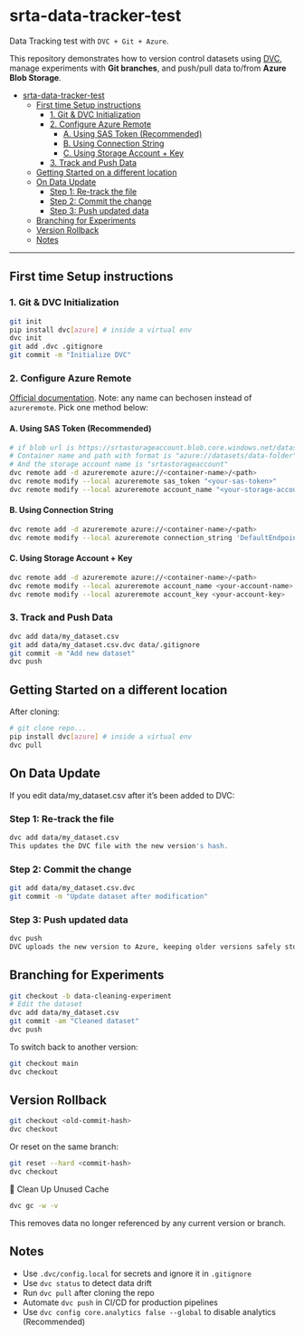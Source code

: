 # srta-data-tracker-test

Data Tracking test with `DVC + Git + Azure`.

This repository demonstrates how to version control datasets using [DVC](), manage experiments with **Git branches**, and push/pull data to/from **Azure Blob Storage**.

- [srta-data-tracker-test](#srta-data-tracker-test)
  - [First time Setup instructions](#first-time-setup-instructions)
    - [1. Git \& DVC Initialization](#1-git--dvc-initialization)
    - [2. Configure Azure Remote](#2-configure-azure-remote)
      - [A. Using SAS Token (Recommended)](#a-using-sas-token-recommended)
      - [B. Using Connection String](#b-using-connection-string)
      - [C. Using Storage Account + Key](#c-using-storage-account--key)
    - [3. Track and Push Data](#3-track-and-push-data)
  - [Getting Started on a different location](#getting-started-on-a-different-location)
  - [On Data Update](#on-data-update)
    - [Step 1: Re-track the file](#step-1-re-track-the-file)
    - [Step 2: Commit the change](#step-2-commit-the-change)
    - [Step 3: Push updated data](#step-3-push-updated-data)
  - [Branching for Experiments](#branching-for-experiments)
  - [Version Rollback](#version-rollback)
  - [Notes](#notes)

---

## First time Setup instructions

### 1. Git & DVC Initialization

```bash
git init
pip install dvc[azure] # inside a virtual env
dvc init
git add .dvc .gitignore
git commit -m "Initialize DVC"
```

### 2. Configure Azure Remote

[Official documentation](https://dvc.org/doc/user-guide/data-management/remote-storage/azure-blob-storage). Note: any name can bechosen instead of `azureremote`. Pick one method below:

#### A. Using SAS Token (Recommended)

```bash
# if blob url is https://srtastorageaccount.blob.core.windows.net/datasets/subdata-folder?
# Container name and path with format is "azure://datasets/data-folder"
# And the storage account name is "srtastorageaccount"
dvc remote add -d azureremote azure://<container-name>/<path>
dvc remote modify --local azureremote sas_token "<your-sas-token>"
dvc remote modify --local azureremote account_name "<your-storage-account-name>"
```

#### B. Using Connection String

```bash
dvc remote add -d azureremote azure://<container-name>/<path>
dvc remote modify --local azureremote connection_string 'DefaultEndpointsProtocol=https;...'
```

#### C. Using Storage Account + Key

```bash
dvc remote add -d azureremote azure://<container-name>/<path>
dvc remote modify --local azureremote account_name <your-account-name>
dvc remote modify --local azureremote account_key <your-account-key>
```

### 3. Track and Push Data

```bash
dvc add data/my_dataset.csv
git add data/my_dataset.csv.dvc data/.gitignore
git commit -m "Add new dataset"
dvc push
```

##  Getting Started on a different location

After cloning:

```bash
# git clone repo...
pip install dvc[azure] # inside a virtual env
dvc pull
```

## On Data Update

If you edit data/my_dataset.csv after it’s been added to DVC:

### Step 1: Re-track the file

```bash
dvc add data/my_dataset.csv
This updates the DVC file with the new version's hash.
```

### Step 2: Commit the change

```bash
git add data/my_dataset.csv.dvc
git commit -m "Update dataset after modification"
```

### Step 3: Push updated data

```bash
dvc push
DVC uploads the new version to Azure, keeping older versions safely stored.
```

## Branching for Experiments

```bash
git checkout -b data-cleaning-experiment
# Edit the dataset
dvc add data/my_dataset.csv
git commit -am "Cleaned dataset"
dvc push
```

To switch back to another version:

```bash
git checkout main
dvc checkout
```

## Version Rollback

```bash
git checkout <old-commit-hash>
dvc checkout
```
Or reset on the same branch:

```bash
git reset --hard <commit-hash>
dvc checkout
```
🧹 Clean Up Unused Cache

```bash
dvc gc -w -v
```
This removes data no longer referenced by any current version or branch.

## Notes

-   Use `.dvc/config.local` for secrets and ignore it in `.gitignore`
-   Use `dvc status` to detect data drift
-   Run `dvc pull` after cloning the repo
-   Automate `dvc push` in CI/CD for production pipelines
-   Use `dvc config core.analytics false --global` to disable analytics (Recommended)
